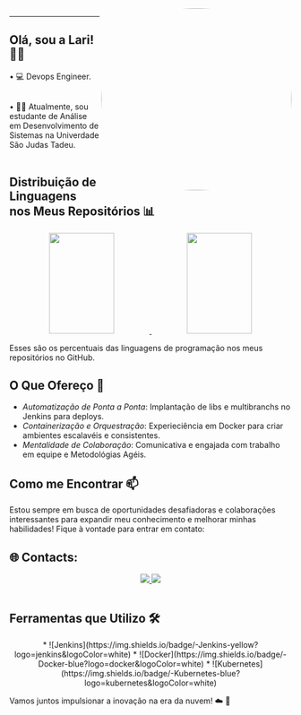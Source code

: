 <img src="https://media.tenor.com/I5iY9Hj8YGQAAAAi/kroppa-digital.gif" height="325" width="340" style="border-radius: 550px;" align="right" alt="gif">

---

## Olá, sou a Lari! 👋🏼
<div>
 • 💻  Devops Engineer.
  <br><br>

• 👨‍🎓  Atualmente, sou estudante de Análise em Desenvolvimento de Sistemas na Univerdade São Judas Tadeu.
<br><br>


## Distribuição de Linguagens nos Meus Repositórios 📊

<div align="center">
  <a href="https://github.com/larissaparente"> 
    <img height="180em" width="48%" src="https://github-readme-stats.vercel.app/api?username=larissaparente&show_icons=true&theme=dark&include_all_commits=true&count_private=true"/>
  </a>
  <a href="https://github.com/larissaparente">
    <img height="180em" width="48%" src="https://github-readme-stats.vercel.app/api/top-langs/?username=larissaparente&layout=compact&langs_count=7&theme=dark"/>
  </a>
</div>

Esses são os percentuais das linguagens de programação nos meus repositórios no GitHub. 

## O Que Ofereço 🚀


* *Automatização de Ponta a Ponta*: Implantação de libs e multibranchs no Jenkins para deploys.
* *Containerização e Orquestração*: Experieciência em Docker para criar ambientes escalavéis e consistentes.
* *Mentalidade de Colaboração*: Comunicativa e engajada com trabalho em equipe e Metodológias Agéis.

## Como me Encontrar 📫

Estou sempre em busca de oportunidades desafiadoras e colaborações interessantes para expandir meu conhecimento e melhorar minhas habilidades!
Fique à vontade para entrar em contato:

## 🌐 Contacts:
<div align="center">
  <a href="https://www.linkedin.com/in/larissa-parente-61398321a?utm_source=share&utm_campaign=share_via&utm_content=profile&utm_medium=ios_app" target="_blank">
    <img src="https://img.shields.io/badge/LinkedIn-blue?logo=linkedin&logoColor=white&style=for-the-badge">
  </a>
  <a href="mailto:larissavlparente@gmail.com" target="_blank">
    <img src="https://img.shields.io/badge/Gmail-D14836?style=for-the-badge&logo=gmail&logoColor=white">
  </a>
</div>
<br>

## Ferramentas que Utilizo 🛠️
<div align="center">
* ![Jenkins](https://img.shields.io/badge/-Jenkins-yellow?logo=jenkins&logoColor=white)
* ![Docker](https://img.shields.io/badge/-Docker-blue?logo=docker&logoColor=white)
* ![Kubernetes](https://img.shields.io/badge/-Kubernetes-blue?logo=kubernetes&logoColor=white)
</div>

Vamos juntos impulsionar a inovação na era da nuvem! ☁️ 🚀
